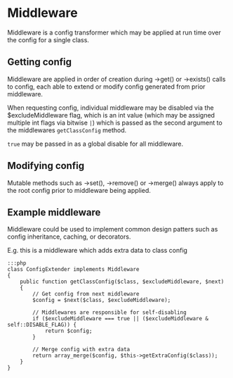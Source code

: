 # Middleware

Middleware is a config transformer which may be applied at run time over
the config for a single class.

## Getting config

Middleware are applied in order of creation during ->get() or ->exists() 
calls to config, each able to extend or modify config generated from
prior middleware.
 
When requesting config, individual middleware may be disabled via
the $excludeMiddleware flag, which is an int value (which may be assigned
multiple int flags via bitwise `|`) which is passed as the second argument
to the middlewares `getClassConfig` method.

`true` may be passed in as a global disable for all middleware.

## Modifying config

Mutable methods such as ->set(), ->remove() or ->merge() always apply to the
root config prior to middleware being applied.

## Example middleware

Middleware could be used to implement common design patters such as
config inheritance, caching, or decorators.

E.g. this is a middleware which adds extra data to class config

    :::php
    class ConfigExtender implements Middleware
    {
        public function getClassConfig($class, $excludeMiddleware, $next)
        {
            // Get config from next middleware
            $config = $next($class, $excludeMiddleware);
    
            // Middlewares are responsible for self-disabling
            if ($excludeMiddleware === true || ($excludeMiddleware & self::DISABLE_FLAG)) {
                return $config;
            }
    
            // Merge config with extra data
            return array_merge($config, $this->getExtraConfig($class));
        }
    }

